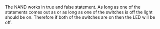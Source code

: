 The NAND works in true and false statement. As long as one of the statements comes out as or as long as one of the switches is off the light should be on. Therefore if both of the switches are on then the LED will be off.
